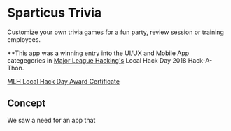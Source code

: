 <h1>Sparticus Trivia</h1>
Customize your own trivia games for a fun party, review session or training employees.

**This app was a winning entry into the UI/UX and Mobile App categegories in [Major League Hacking's](https://mlh.io/) Local Hack Day 2018 Hack-A-Thon.

[MLH Local Hack Day Award Certificate](./assets/MLHCertificate.jpeg)

<h2>Concept</h2>
We saw a need for an app that 
